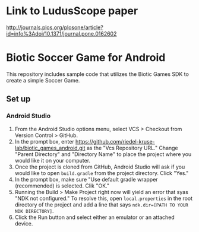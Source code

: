 # Link to LudusScope paper
http://journals.plos.org/plosone/article?id=info%3Adoi/10.1371/journal.pone.0162602

# Biotic Soccer Game for Android
This repository includes sample code that utilizes the Biotic Games SDK to create a simple Soccer Game.

## Set up
### Android Studio
1. From the Android Studio options menu, select VCS > Checkout from Version Control > GitHub.
2. In the prompt box, enter https://github.com/riedel-kruse-lab/biotic_games_android.git as the "Vcs Repository URL." Change "Parent Directory" and "Directory Name" to place the project where you would like it on your computer.
3. Once the project is cloned from GitHub, Android Studio will ask if you would like to open `build.gradle` from the project directory. Click "Yes."
4. In the prompt box, make sure "Use default gradle wrapper (recommended) is selected. Clik "OK."
5. Running the Build > Make Project right now will yield an error that syas "NDK not configured." To resolve this, open `local.properties` in the root directory of the project and add a line that says `ndk.dir=[PATH TO YOUR NDK DIRECTORY]`.
6. Click the Run button and select either an emulator or an attached device.
